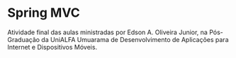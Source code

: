 # Spring MVC

Atividade final das aulas ministradas por Edson A. Oliveira Junior, na Pós-Graduação da UniALFA Umuarama de Desenvolvimento de Aplicações para Internet e Dispositivos Móveis.